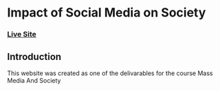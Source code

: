# Impact of Social Media on Society
### [Live Site](https://impactsocialmediasociety.netlify.app/)

## Introduction
This website was created as one of the delivarables for the course Mass Media And Society
